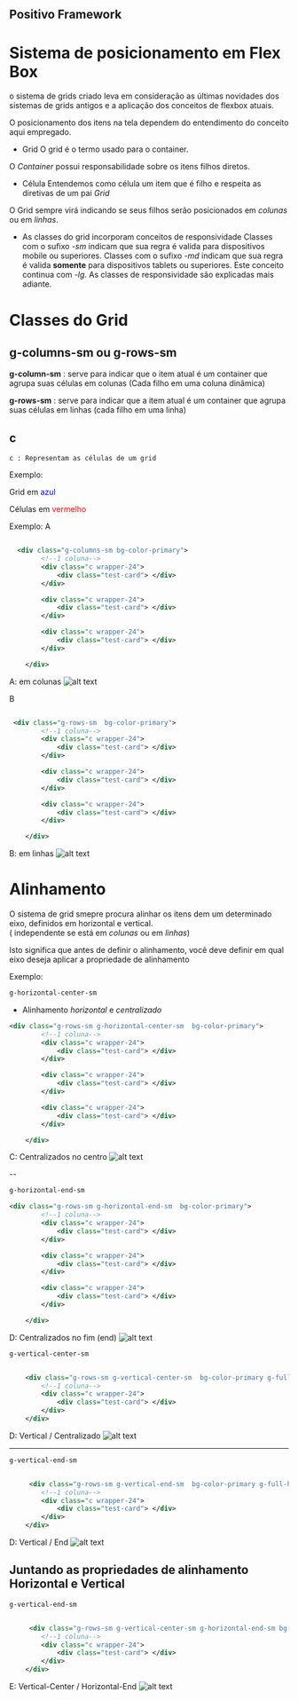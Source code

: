 ## Positivo Framework



# Sistema de posicionamento em Flex Box

o sistema de grids criado leva em consideração as últimas novidades dos sistemas de grids antigos e a aplicação dos conceitos de flexbox atuais.

O posicionamento dos itens na tela dependem do entendimento do conceito aqui empregado.

* Grid 
O grid é o termo usado para o container.

O *Container* possui responsabilidade sobre os itens filhos diretos.

* Célula
Entendemos como célula um item que é filho e respeita as diretivas de um pai *Grid*

O Grid sempre virá indicando se seus filhos serão posicionados em *colunas* ou em *linhas*.

* As classes do grid incorporam conceitos de responsividade 
Classes com o sufixo *-sm* indicam que sua regra é valida para dispositivos mobile ou superiores. 
Classes com o sufixo *-md* indicam que sua regra é valida **somente** para dispositivos tablets ou superiores. Este conceito continua com *-lg*.
As classes de responsividade são explicadas mais adiante.

# Classes do Grid

## g-columns-sm ou g-rows-sm

**g-column-sm** : serve para indicar que o item atual é um container que agrupa suas células em colunas (Cada filho em uma coluna dinâmica)

**g-rows-sm** : serve para indicar que a item atual é um container que agrupa suas células em linhas (cada filho em uma linha)

## c
    c : Representam as células de um grid

Exemplo:

Grid em <span style="color:blue">azul</span> 

Células em <span style="color:red">vermelho</span> 

Exemplo:
A
```xml

  <div class="g-columns-sm bg-color-primary">
        <!--1 coluna-->
        <div class="c wrapper-24">
            <div class="test-card"> </div>
        </div>

        <div class="c wrapper-24">
            <div class="test-card"> </div>
        </div>

        <div class="c wrapper-24">
            <div class="test-card"> </div>
        </div>

    </div>
```
A: em colunas
![alt text](./src/docs/images/a.jpg "Grid em colunas")



B

```xml

 <div class="g-rows-sm  bg-color-primary">
        <!--1 coluna-->
        <div class="c wrapper-24">
            <div class="test-card"> </div>
        </div>

        <div class="c wrapper-24">
            <div class="test-card"> </div>
        </div>

        <div class="c wrapper-24">
            <div class="test-card"> </div>
        </div>

    </div>
```
B: em linhas
![alt text](./src/docs/images/b.jpg "Grid em linhas")
 
# Alinhamento
O sistema de grid smepre procura alinhar os itens dem um determinado eixo, definidos em horizontal e vertical.  
( independente se está em *colunas* ou em *linhas*)

Isto significa que antes de definir o alinhamento, você deve definir em qual eixo deseja aplicar a propriedade de alinhamento

Exemplo:
```xml
g-horizontal-center-sm
```
* Alinhamento *horizontal* e *centralizado*

```xml
<div class="g-rows-sm g-horizontal-center-sm  bg-color-primary">
        <!--1 coluna-->
        <div class="c wrapper-24">
            <div class="test-card"> </div>
        </div>

        <div class="c wrapper-24">
            <div class="test-card"> </div>
        </div>

        <div class="c wrapper-24">
            <div class="test-card"> </div>
        </div>

    </div>
```

C: Centralizados no centro 
![alt text](./src/docs/images/c.jpg "Grid em linhas e centralizado no centro")


--


```xml
g-horizontal-end-sm
```

```xml
<div class="g-rows-sm g-horizontal-end-sm  bg-color-primary">
        <!--1 coluna-->
        <div class="c wrapper-24">
            <div class="test-card"> </div>
        </div>

        <div class="c wrapper-24">
            <div class="test-card"> </div>
        </div>

        <div class="c wrapper-24">
            <div class="test-card"> </div>
        </div>

    </div>
```
D: Centralizados no fim (end) 
![alt text](./src/docs/images/d.jpg "Grid em linhas e centralizado no centro")





```xml
g-vertical-center-sm
```

```xml

    <div class="g-rows-sm g-vertical-center-sm  bg-color-primary g-full-h">
        <!--1 coluna-->
        <div class="c wrapper-24">
            <div class="test-card"> </div>
        </div> 
    </div>

```
D: Vertical / Centralizado 
![alt text](./src/docs/images/g_vertical_center.jpg "Grid em linhas e centralizado no centro")


-------------------
```xml
g-vertical-end-sm
```

```xml

     <div class="g-rows-sm g-vertical-end-sm  bg-color-primary g-full-h">
        <!--1 coluna-->
        <div class="c wrapper-24">
            <div class="test-card"> </div>
        </div> 
    </div>

```
D: Vertical / End 
![alt text](./src/docs/images/g_vertical_end.jpg "Grid em linhas e centralizado no centro")


## Juntando as propriedades de alinhamento Horizontal e Vertical
```xml
g-vertical-end-sm
```

```xml

     <div class="g-rows-sm g-vertical-center-sm g-horizontal-end-sm bg-color-primary g-full-h">
        <!--1 coluna-->
        <div class="c wrapper-24">
            <div class="test-card"> </div>
        </div> 
    </div>

```
E: Vertical-Center / Horizontal-End 
![alt text](./src/docs/images/g_vertical_center_horizontal_end.jpg "Grid em linhas e centralizado no centro")
